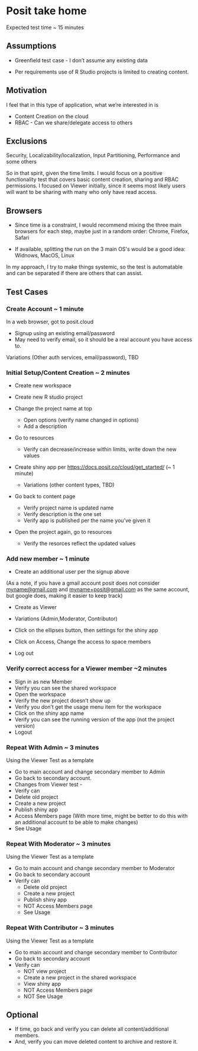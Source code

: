 # Posit take home

Expected test time ~ 15 minutes

## Assumptions

* Greenfield test case - I don’t assume any existing data
   
* Per requirements use of R Studio projects is limited to creating content.
  
## Motivation

   I feel that in this type of application, what we’re interested in is 
   
* Content Creation on the cloud
* RBAC - Can we share/delegate access to others

## Exclusions

  Security, Localizability/localization, Input Partitioning, Performance and some others

   So in that spirit, given the time limits. I would focus on a positive functionality test that covers basic content creation, sharing and RBAC permissions. I focused on Viewer initially, since it seems most likely users will want to be sharing with many who only have read access.

## Browsers

* Since time is a constraint, I would recommend mixing the three main browsers for each step, maybe just in a random order: Chrome, Firefox, Safari

* If available, splitting the run on the 3 main OS's would be a good idea: Widnows, MacOS, Linux

In my approach, I try to make things systemic, so the test is automatable and can be separated if there are others that can assist.

## Test Cases

### Create Account ~ 1 minute
In a web browser, got to posit.cloud
* Signup using an existing email/password
* May need to verify email, so it should be a real account you have access to.

Variations (Other auth services, email/password), TBD

### Initial Setup/Content Creation ~ 2 minutes
* Create new workspace 
* Create new R studio project 
* Change the project name at top 
  *  Open options (verify name changed in options)
  *  Add a description
* Go to resources
  *  Verify can decrease/increase within limits, write down the new values
* Create shiny app per https://docs.posit.co/cloud/get_started/ (~ 1 minute)
  *  Variations (other content types, TBD)

* Go back to content page 
  *  Verify project name is updated name
  *  Verify description is the one set
  *  Verify app is published per the name you’ve given it
* Open the project again, go to resources
  *  Verify the resorces reflect the updated values



### Add new member ~ 1 minute
* Create an additional user per the signup above
  
(As a note, if you have a gmail account posit does not consider myname@gmail.com and myname+posit@gmail.com as the same account, but google does, making it easier to keep track)

  *  Create as Viewer
  *  Variations (Admin,Moderator, Contributor)
* Click on the ellipses button, then settings for the shiny app
* Click on Access, Change the access to space members

* Log out


### Verify correct access for a Viewer member ~2 minutes

* Sign in as new Member
* Verify you can see the shared workspace
* Open the workspace
* Verify the new project doesn’t show up
* Verify you don’t get the usage menu item for the workspace
* Click on the shiny app name
* Verify you can see the running version of the app (not the project version)
* Logout

### Repeat With Admin ~ 3 minutes

Using the Viewer Test as a template

* Go to main account and change secondary member to Admin
* Go back to secondary account.
* Changes from Viewer test -
*  Verify can
  *  Delete old project
  *  Create a new project
  *  Publish shiny app
  *  Access Members page (With more time, might be better to do this with an additional account to be able to make changes)
  *  See Usage


### Repeat With Moderator ~ 3 minutes

Using the Viewer Test as a template

* Go to main account and change secondary member to Moderator
* Go back to secondary account
* Verify can
  *  Delete old project
  *  Create a new project
  *  Publish shiny app
  *  NOT Access Members page
  *  See Usage


### Repeat With Contributor ~ 3 minutes

Using the Viewer Test as a template

* Go to main account and change secondary member to Contributor
* Go back to secondary account
* Verify can
  *  NOT view project
  *  Create a new project in the shared workspace
  *  View shiny app
  *  NOT Access Members page
  *  NOT See Usage

## Optional

* If time, go back and verify you can delete all content/additional members.
* And, verify you can move deleted content to archive and restore it.

           

